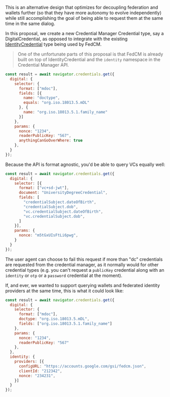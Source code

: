 This is an alternative design that optimizes for decoupling federation and wallets further (so that they have more autonomy to evolve independently) 
while still accomplishing the goal of being able to request them at the same time in the same dialog.

In this proposal, we create a new Credential Manager Credential type, say a DigitalCredential, as opposed to integrate with the existing 
[IdentityCredential](https://fedidcg.github.io/FedCM/#browser-api-identity-credential-interface) type being used by FedCM.

> One of the unfortunate parts of this proposal is that FedCM is already built on top of IdentityCredential and the `identity` 
> namespace in the Credential Manager API. 

```javascript
const result = await navigator.credentials.get({
  digital: {
    selector: {
      format: ["mdoc"],
      fields: [{
        name: "doctype",
        equals: "org.iso.18013.5.mDL"
      }, {
        name: "org.iso.18013.5.1.family_name"
      }]
    },
    params: {
      nonce: "1234",
      readerPublicKey: "567",
      anythingCanGoOverWhere: true
    },
  }
});
```

Because the API is format agnostic, you'd be able to query VCs equally well:

```javascript
const result = await navigator.credentials.get({
  digital: {
    selector: [{
      format: ["vc+sd-jwt"],
      document: "UniversityDegreeCredential",
      fields: [
        "credentialSubject.dateOfBirth",
        "credentialSubject.dob",
        "vc.credentialSubject.dateOfBirth",
        "vc.credentialSubject.dob",
      ]
    }],
    params: {
      nonce: "m5tGxUIsFtLi6pwg",
    }
  }
});
``` 

The user agent can choose to fail this request if more than "dc" credentials are requested from the credential manager, as it normally would for 
other credential types (e.g. you can't request a `publicKey` credential along with an `identity` or `otp` or a `password` credential at the moment).

If, and ever, we wanted to support querying wallets and federated identity providers at the same time, this is what it could look like:

```javascript
const result = await navigator.credentials.get({
  digital: {
    selector: {
      format: ["mdoc"],
      doctype: "org.iso.18013.5.mDL",
      fields: ["org.iso.18013.5.1.family_name"]
    },
    params: {
      nonce: "1234",
      readerPublicKey: "567"
    },
  },
  identity: {
    providers: [{
      configURL: "https://accounts.google.com/gsi/fedcm.json",
      clientId: "212342",
      nonce: "234231",
    }]
  }
});
``` 

